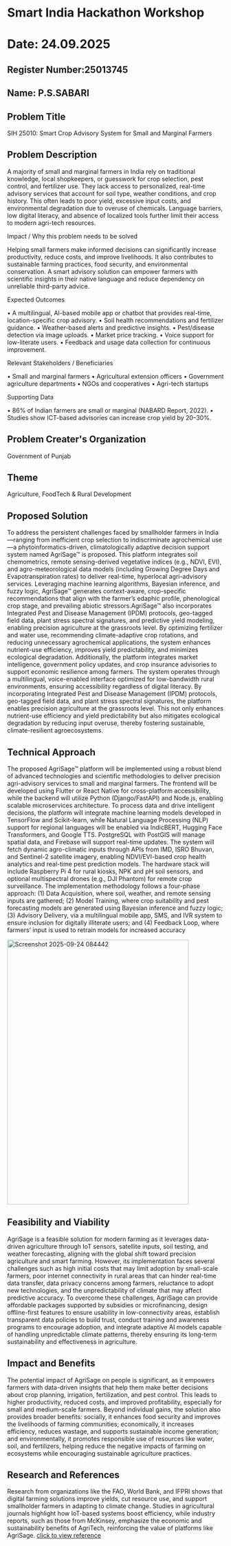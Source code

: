 # Smart India Hackathon Workshop
# Date: 24.09.2025
## Register Number:25013745
## Name: P.S.SABARI
## Problem Title
SIH 25010: Smart Crop Advisory System for Small and Marginal Farmers
## Problem Description
A majority of small and marginal farmers in India rely on traditional knowledge, local shopkeepers, or guesswork for crop selection, pest control, and fertilizer use. They lack access to personalized, real-time advisory services that account for soil type, weather conditions, and crop history. This often leads to poor yield, excessive input costs, and environmental degradation due to overuse of chemicals. Language barriers, low digital literacy, and absence of localized tools further limit their access to modern agri-tech resources.

Impact / Why this problem needs to be solved

Helping small farmers make informed decisions can significantly increase productivity, reduce costs, and improve livelihoods. It also contributes to sustainable farming practices, food security, and environmental conservation. A smart advisory solution can empower farmers with scientific insights in their native language and reduce dependency on unreliable third-party advice.

Expected Outcomes

• A multilingual, AI-based mobile app or chatbot that provides real-time, location-specific crop advisory.
• Soil health recommendations and fertilizer guidance.
• Weather-based alerts and predictive insights.
• Pest/disease detection via image uploads.
• Market price tracking.
• Voice support for low-literate users.
• Feedback and usage data collection for continuous improvement.

Relevant Stakeholders / Beneficiaries

• Small and marginal farmers
• Agricultural extension officers
• Government agriculture departments
• NGOs and cooperatives
• Agri-tech startups

Supporting Data

• 86% of Indian farmers are small or marginal (NABARD Report, 2022).
• Studies show ICT-based advisories can increase crop yield by 20–30%.

## Problem Creater's Organization
Government of Punjab

## Theme
Agriculture, FoodTech & Rural Development

## Proposed Solution
To address the persistent challenges faced by smallholder farmers in India—ranging from inefficient crop selection to indiscriminate agrochemical use—a phytoinformatics-driven, climatologically adaptive decision support system named AgriSage™ is proposed. This platform integrates soil chemometrics, remote sensing-derived vegetative indices (e.g., NDVI, EVI), and agro-meteorological data models (including Growing Degree Days and Evapotranspiration rates) to deliver real-time, hyperlocal agri-advisory services. Leveraging machine learning algorithms, Bayesian inference, and fuzzy logic, AgriSage™ generates context-aware, crop-specific recommendations that align with the farmer’s edaphic profile, phenological crop stage, and prevailing abiotic stressors.AgriSage™ also incorporates Integrated Pest and Disease Management (IPDM) protocols, geo-tagged field data, plant stress spectral signatures, and predictive yield modeling, enabling precision agriculture at the grassroots level. By optimizing fertilizer and water use, recommending climate-adaptive crop rotations, and reducing unnecessary agrochemical applications, the system enhances nutrient-use efficiency, improves yield predictability, and minimizes ecological degradation. Additionally, the platform integrates market intelligence, government policy updates, and crop insurance advisories to support economic resilience among farmers. The system operates through a multilingual, voice-enabled interface optimized for low-bandwidth rural environments, ensuring accessibility regardless of digital literacy. By incorporating Integrated Pest and Disease Management (IPDM) protocols, geo-tagged field data, and plant stress spectral signatures, the platform enables precision agriculture at the grassroots level. This not only enhances nutrient-use efficiency and yield predictability but also mitigates ecological degradation by reducing input overuse, thereby fostering sustainable, climate-resilient agroecosystems.

## Technical Approach
The proposed AgriSage™ platform will be implemented using a robust blend of advanced technologies and scientific methodologies to deliver precision agri-advisory services to small and marginal farmers. The frontend will be developed using Flutter or React Native for cross-platform accessibility, while the backend will utilize Python (Django/FastAPI) and Node.js, enabling scalable microservices architecture. To process data and drive intelligent decisions, the platform will integrate machine learning models developed in TensorFlow and Scikit-learn, while Natural Language Processing (NLP) support for regional languages will be enabled via IndicBERT, Hugging Face Transformers, and Google TTS. PostgreSQL with PostGIS will manage spatial data, and Firebase will support real-time updates. The system will fetch dynamic agro-climatic inputs through APIs from IMD, ISRO Bhuvan, and Sentinel-2 satellite imagery, enabling NDVI/EVI-based crop health analytics and real-time pest prediction models. The hardware stack will include Raspberry Pi 4 for rural kiosks, NPK and pH soil sensors, and optional multispectral drones (e.g., DJI Phantom) for remote crop surveillance. The implementation methodology follows a four-phase approach: (1) Data Acquisition, where soil, weather, and remote sensing inputs are gathered; (2) Model Training, where crop suitability and pest forecasting models are generated using Bayesian inference and fuzzy logic; (3) Advisory Delivery, via a multilingual mobile app, SMS, and IVR system to ensure inclusion for digitally illiterate users; and (4) Feedback Loop, where farmers’ input is used to retrain models for increased accuracy

<img width="422" height="614" alt="Screenshot 2025-09-24 084442" src="https://github.com/user-attachments/assets/582fea49-ebf5-4b9d-bbb7-8338047892ba" />

## Feasibility and Viability
AgriSage is a feasible solution for modern farming as it leverages data-driven agriculture through IoT sensors, satellite inputs, soil testing, and weather forecasting, aligning with the global shift toward precision agriculture and smart farming. However, its implementation faces several challenges such as high initial costs that may limit adoption by small-scale farmers, poor internet connectivity in rural areas that can hinder real-time data transfer, data privacy concerns among farmers, reluctance to adopt new technologies, and the unpredictability of climate that may affect predictive accuracy. To overcome these challenges, AgriSage can provide affordable packages supported by subsidies or microfinancing, design offline-first features to ensure usability in low-connectivity areas, establish transparent data policies to build trust, conduct training and awareness programs to encourage adoption, and integrate adaptive AI models capable of handling unpredictable climate patterns, thereby ensuring its long-term sustainability and effectiveness in agriculture.

## Impact and Benefits
The potential impact of AgriSage on people is significant, as it empowers farmers with data-driven insights that help them make better decisions about crop planning, irrigation, fertilization, and pest control. This leads to higher productivity, reduced costs, and improved profitability, especially for small and medium-scale farmers. Beyond individual gains, the solution also provides broader benefits: socially, it enhances food security and improves the livelihoods of farming communities; economically, it increases efficiency, reduces wastage, and supports sustainable income generation; and environmentally, it promotes responsible use of resources like water, soil, and fertilizers, helping reduce the negative impacts of farming on ecosystems while encouraging sustainable agriculture practices.

## Research and References
Research from organizations like the FAO, World Bank, and IFPRI shows that digital farming solutions improve yields, cut resource use, and support smallholder farmers in adapting to climate change. Studies in agricultural journals highlight how IoT-based systems boost efficiency, while industry reports, such as those from McKinsey, emphasize the economic and sustainability benefits of AgriTech, reinforcing the value of platforms like AgriSage.
<a href=" https://www.researchgate.net/publication/258789844_A_Comprehensive_Study_of_Application_of_Decision_Support_System_in_Agriculture_in_Indian_Context?utm_source=chatgpt.com">click to view reference</a>
